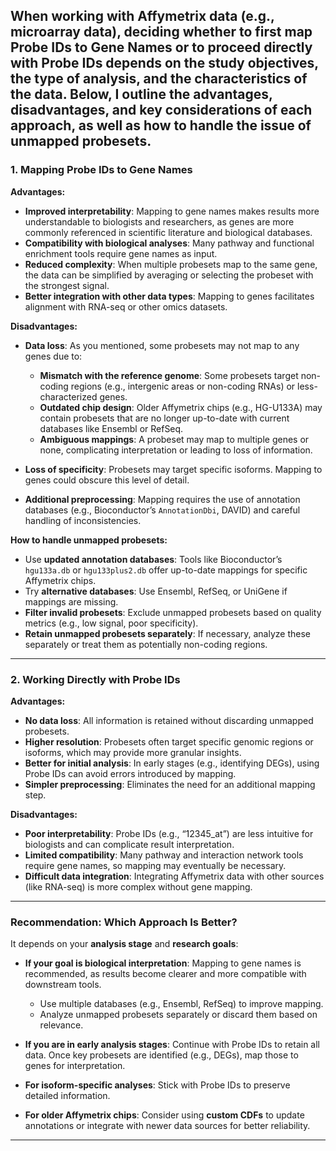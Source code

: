 
**When working with Affymetrix data (e.g., microarray data), deciding whether to first map Probe IDs to Gene Names or to proceed directly with Probe IDs depends on the study objectives, the type of analysis, and the characteristics of the data.** Below, I outline the advantages, disadvantages, and key considerations of each approach, as well as how to handle the issue of unmapped probesets.
---

### 1. **Mapping Probe IDs to Gene Names**

**Advantages:**

* **Improved interpretability**: Mapping to gene names makes results more understandable to biologists and researchers, as genes are more commonly referenced in scientific literature and biological databases.
* **Compatibility with biological analyses**: Many pathway and functional enrichment tools require gene names as input.
* **Reduced complexity**: When multiple probesets map to the same gene, the data can be simplified by averaging or selecting the probeset with the strongest signal.
* **Better integration with other data types**: Mapping to genes facilitates alignment with RNA-seq or other omics datasets.

**Disadvantages:**

* **Data loss**: As you mentioned, some probesets may not map to any genes due to:

  * **Mismatch with the reference genome**: Some probesets target non-coding regions (e.g., intergenic areas or non-coding RNAs) or less-characterized genes.
  * **Outdated chip design**: Older Affymetrix chips (e.g., HG-U133A) may contain probesets that are no longer up-to-date with current databases like Ensembl or RefSeq.
  * **Ambiguous mappings**: A probeset may map to multiple genes or none, complicating interpretation or leading to loss of information.
* **Loss of specificity**: Probesets may target specific isoforms. Mapping to genes could obscure this level of detail.
* **Additional preprocessing**: Mapping requires the use of annotation databases (e.g., Bioconductor’s `AnnotationDbi`, DAVID) and careful handling of inconsistencies.

**How to handle unmapped probesets:**

* Use **updated annotation databases**: Tools like Bioconductor’s `hgu133a.db` or `hgu133plus2.db` offer up-to-date mappings for specific Affymetrix chips.
* Try **alternative databases**: Use Ensembl, RefSeq, or UniGene if mappings are missing.
* **Filter invalid probesets**: Exclude unmapped probesets based on quality metrics (e.g., low signal, poor specificity).
* **Retain unmapped probesets separately**: If necessary, analyze these separately or treat them as potentially non-coding regions.

---

### 2. **Working Directly with Probe IDs**

**Advantages:**

* **No data loss**: All information is retained without discarding unmapped probesets.
* **Higher resolution**: Probesets often target specific genomic regions or isoforms, which may provide more granular insights.
* **Better for initial analysis**: In early stages (e.g., identifying DEGs), using Probe IDs can avoid errors introduced by mapping.
* **Simpler preprocessing**: Eliminates the need for an additional mapping step.

**Disadvantages:**

* **Poor interpretability**: Probe IDs (e.g., “12345\_at”) are less intuitive for biologists and can complicate result interpretation.
* **Limited compatibility**: Many pathway and interaction network tools require gene names, so mapping may eventually be necessary.
* **Difficult data integration**: Integrating Affymetrix data with other sources (like RNA-seq) is more complex without gene mapping.

---

### **Recommendation: Which Approach Is Better?**

It depends on your **analysis stage** and **research goals**:

* **If your goal is biological interpretation**: Mapping to gene names is recommended, as results become clearer and more compatible with downstream tools.

  * Use multiple databases (e.g., Ensembl, RefSeq) to improve mapping.
  * Analyze unmapped probesets separately or discard them based on relevance.

* **If you are in early analysis stages**: Continue with Probe IDs to retain all data. Once key probesets are identified (e.g., DEGs), map those to genes for interpretation.

* **For isoform-specific analyses**: Stick with Probe IDs to preserve detailed information.

* **For older Affymetrix chips**: Consider using **custom CDFs** to update annotations or integrate with newer data sources for better reliability.

---

